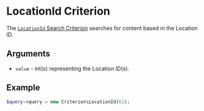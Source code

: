 # LocationId Criterion

The [`LocationId` Search Criterion](https://github.com/ezsystems/ezpublish-kernel/blob/v8.0.0-beta3/eZ/Publish/API/Repository/Values/Content/Query/Criterion/LocationId.php)
searches for content based in the Location ID.

## Arguments

- `value` - int(s) representing the Location ID(s).

## Example

``` php
$query->query = new Criterion\LocationId(62);
```
